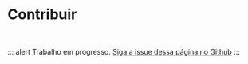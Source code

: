# Contribuir

<br>

::: alert Trabalho em progresso.
[Siga a issue dessa página no Github](https://github.com/vue-a11y/vue-a11y.com/issues/15)
:::
